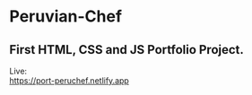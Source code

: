 # Peruvian-Chef

## First HTML, CSS and JS Portfolio Project.

Live:\
https://port-peruchef.netlify.app
